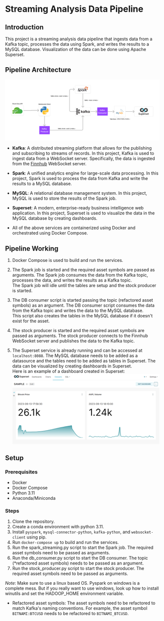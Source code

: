 # Streaming Analysis Data Pipeline
## Introduction
This project is a streaming analysis data pipeline that ingests data from a Kafka topic, processes the data using Spark, and writes the results to a MySQL database. Visualization of the data can be done using Apache Superset.

## Pipeline Architecture
![Architecture](images/architecture.png)

- **Kafka**: A distributed streaming platform that allows for the publishing and subscribing to streams of records. In this project, Kafka is used to ingest data from a WebSocket server. Specifically, the data is ingested from the [Finnhub](https://finnhub.io/) WebSocket server. 

- **Spark**: A unified analytics engine for large-scale data processing. In this project, Spark is used to process the data from Kafka and write the results to a MySQL database. 

- **MySQL**: A relational database management system. In this project, MySQL is used to store the results of the Spark job.

- **Superset**: A modern, enterprise-ready business intelligence web application. In this project, Superset is used to visualize the data in the MySQL database by creating dashboards.

- All of the above services are containerized using Docker and orchestrated using Docker Compose.

## Pipeline Working
1. Docker Compose is used to build and run the services.

2. The Spark job is started and the required asset symbols are passed as arguments. The Spark job consumes the data from the Kafka topic, processes the data, and writes the results as a Kafka topic. \
The Spark job will idle until the tables are setup and the stock producer is started.

3. The DB consumer script is started passing the topic (refactored asset symbols) as an argument. The DB consumer script consumes the data from the Kafka topic and writes the data to the MySQL database. \
This script also creates the tables in the MySQL database if it doesn't exist for the asset. 

4. The stock producer is started and the required asset symbols are passed as arguments. The stock producer connects to the Finnhub WebSocket server and publishes the data to the Kafka topic.

5. The Superset service is already running and can be accessed at `localhost:8088`. The MySQL database needs to be added as a datasource and the tables need to be added as tables in Superset. The data can be visualized by creating dashboards in Superset. \
Here is an example of a dashboard created in Superset:
![Dashboard](images/dashboard.png)
## Setup
### Prerequisites
- Docker
- Docker Compose
- Python 3.11
- Anaconda/Miniconda

### Steps
1. Clone the repository.
2. Create a conda environment with python 3.11.
3. Install `pyspark`, `mysql-connector-python`, `kafka-python`, and `websocket-client` using pip.
4. Run `docker-compose up` to build and run the services.
5. Run the spark_streaming.py script to start the Spark job. The required asset symbols need to be passed as arguments.
6. Run the db_consumer.py script to start the DB consumer. The topic (*refactored asset symbols) needs to be passed as an argument.
7. Run the stock_producer.py script to start the stock producer. The required asset symbols need to be passed as arguments.

*Note*: Make sure to use a linux based OS. Pyspark on windows is a complete mess. But if you really want to use windows, look up how to install winutils and set the HADOOP_HOME environment variable. 

* Refactored asset symbols: The asset symbols need to be refactored to match Kafka's naming conventions. For example, the asset symbol `BITNAMI:BTCUSD` needs to be refactored to `BITNAMI_BTCUSD`. 